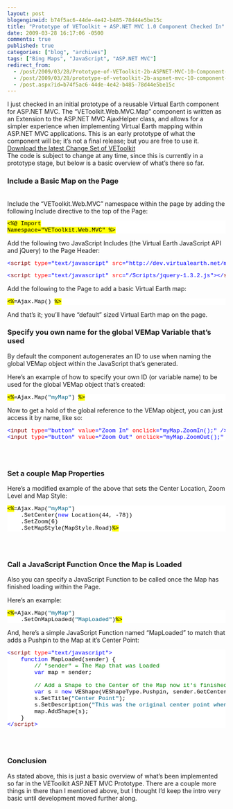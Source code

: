 ```yaml
---
layout: post
blogengineid: b74f5ac6-44de-4e42-b485-78d44e5be15c
title: "Prototype of VEToolkit + ASP.NET MVC 1.0 Component Checked In"
date: 2009-03-28 16:17:06 -0500
comments: true
published: true
categories: ["blog", "archives"]
tags: ["Bing Maps", "JavaScript", "ASP.NET MVC"]
redirect_from: 
  - /post/2009/03/28/Prototype-of-VEToolkit-2b-ASPNET-MVC-10-Component-Checked-In
  - /post/2009/03/28/prototype-of-vetoolkit-2b-aspnet-mvc-10-component-checked-in
  - /post.aspx?id=b74f5ac6-44de-4e42-b485-78d44e5be15c
---
```

<!-- more -->

I just checked in an initial prototype of a reusable Virtual Earth component for ASP.NET MVC. The “VEToolkit.Web.MVC.Map” component is written as an Extension to the ASP.NET MVC AjaxHelper class, and allows for a simpler experience when implementing Virtual Earth mapping within ASP.NET MVC applications. This is an early prototype of what the component will be; it’s not a final release; but you are free to use it.  
<a href="http://vetoolkit.codeplex.com/SourceControl/ListDownloadableCommits.aspx" target="_blank">Download the latest Change Set of VEToolkit</a>  
The code is subject to change at any time, since this is currently in a prototype stage, but below is a basic overview of what’s there so far.  <h3>Include a Basic Map on the Page</h3>  
Include the “VEToolkit.Web.MVC” namespace within the page by adding the following Include directive to the top of the Page:  <pre class="csharpcode"><span class="asp">&lt;%@ Import Namespace=&quot;VEToolkit.Web.MVC&quot; %&gt;</span></pre>
<style type="text/css">
.csharpcode, .csharpcode pre
{
	font-size: small;
	color: black;
	font-family: consolas, "Courier New", courier, monospace;
	background-color: #ffffff;
	/*white-space: pre;*/
}
.csharpcode pre { margin: 0em; }
.csharpcode .rem { color: #008000; }
.csharpcode .kwrd { color: #0000ff; }
.csharpcode .str { color: #006080; }
.csharpcode .op { color: #0000c0; }
.csharpcode .preproc { color: #cc6633; }
.csharpcode .asp { background-color: #ffff00; }
.csharpcode .html { color: #800000; }
.csharpcode .attr { color: #ff0000; }
.csharpcode .alt 
{
	background-color: #f4f4f4;
	width: 100%;
	margin: 0em;
}
.csharpcode .lnum { color: #606060; }</style>


Add the following two JavaScript Includes (the Virtual Earth JavaScript API and jQuery) to the Page Header:

<pre class="csharpcode"><span class="kwrd">&lt;</span><span class="html">script</span> <span class="attr">type</span><span class="kwrd">=&quot;text/javascript&quot;</span> <span class="attr">src</span><span class="kwrd">=&quot;http://dev.virtualearth.net/mapcontrol/mapcontrol.ashx?v=6.2&quot;</span><span class="kwrd">&gt;&lt;/</span><span class="html">script</span><span class="kwrd">&gt;</span></pre>
<style type="text/css">
.csharpcode, .csharpcode pre
{
	font-size: small;
	color: black;
	font-family: consolas, "Courier New", courier, monospace;
	background-color: #ffffff;
	/*white-space: pre;*/
}
.csharpcode pre { margin: 0em; }
.csharpcode .rem { color: #008000; }
.csharpcode .kwrd { color: #0000ff; }
.csharpcode .str { color: #006080; }
.csharpcode .op { color: #0000c0; }
.csharpcode .preproc { color: #cc6633; }
.csharpcode .asp { background-color: #ffff00; }
.csharpcode .html { color: #800000; }
.csharpcode .attr { color: #ff0000; }
.csharpcode .alt 
{
	background-color: #f4f4f4;
	width: 100%;
	margin: 0em;
}
.csharpcode .lnum { color: #606060; }</style>

<pre class="csharpcode"><span class="kwrd">&lt;</span><span class="html">script</span> <span class="attr">type</span><span class="kwrd">=&quot;text/javascript&quot;</span> <span class="attr">src</span><span class="kwrd">=&quot;/Scripts/jquery-1.3.2.js&quot;</span><span class="kwrd">&gt;&lt;/</span><span class="html">script</span><span class="kwrd">&gt;</span></pre>


Add the following to the Page to add a basic Virtual Earth map:

<pre class="csharpcode"><span class="asp">&lt;%</span>=Ajax.Map() <span class="asp">%&gt;</span></pre>


And that’s it; you’ll have “default” sized Virtual Earth map on the page.

<h3>Specify you own name for the global VEMap Variable that’s used</h3>


By default the component autogenerates an ID to use when naming the global VEMap object within the JavaScript that’s generated.


Here’s an example of how to specify your own ID (or variable name) to be used for the global VEMap object that’s created:

<pre class="csharpcode"><span class="asp">&lt;%</span>=Ajax.Map(<span class="str">&quot;myMap&quot;</span>) <span class="asp">%&gt;</span></pre>


Now to get a hold of the global reference to the VEMap object, you can just access it by name, like so:

<pre class="csharpcode"><span class="kwrd">&lt;</span><span class="html">input</span> <span class="attr">type</span><span class="kwrd">=&quot;button&quot;</span> <span class="attr">value</span><span class="kwrd">=&quot;Zoom In&quot;</span> <span class="attr">onclick</span><span class="kwrd">=&quot;myMap.ZoomIn();&quot;</span> <span class="kwrd">/&gt;</span>
<span class="kwrd">&lt;</span><span class="html">input</span> <span class="attr">type</span><span class="kwrd">=&quot;button&quot;</span> <span class="attr">value</span><span class="kwrd">=&quot;Zoom Out&quot;</span> <span class="attr">onclick</span><span class="kwrd">=&quot;myMap.ZoomOut();&quot;</span> <span class="kwrd">/&gt;</span></pre>

<h3>&#160;</h3>

<h3>Set a couple Map Properties</h3>


Here’s a modified example of the above that sets the Center Location, Zoom Level and Map Style:

<pre class="csharpcode"><span class="asp">&lt;%</span>=Ajax.Map(<span class="str">&quot;myMap&quot;</span>)
    .SetCenter(<span class="kwrd">new</span> Location(44, -78))
    .SetZoom(6)
    .SetMapStyle(MapStyle.Road)<span class="asp">%&gt;</span></pre>

<h3>&#160;</h3>

<h3>Call a JavaScript Function Once the Map is Loaded</h3>


Also you can specify a JavaScript Function to be called once the Map has finished loading within the Page.


Here’s an example:

<pre class="csharpcode"><span class="asp">&lt;%</span>=Ajax.Map(<span class="str">&quot;myMap&quot;</span>)
    .SetOnMapLoaded(<span class="str">&quot;MapLoaded&quot;</span>)<span class="asp">%&gt;</span></pre>


And, here’s a simple JavaScript Function named “MapLoaded” to match that adds a Pushpin to the Map at it’s Center Point:

<pre class="csharpcode"><span class="kwrd">&lt;</span><span class="html">script</span> <span class="attr">type</span><span class="kwrd">=&quot;text/javascript&quot;</span><span class="kwrd">&gt;</span>
    <span class="kwrd">function</span> MapLoaded(sender) {
        <span class="rem">// &quot;sender&quot; = The Map that was Loaded</span>
        <span class="kwrd">var</span> map = sender;

        <span class="rem">// Add a Shape to the Center of the Map now it's finished loading</span>
        <span class="kwrd">var</span> s = <span class="kwrd">new</span> VEShape(VEShapeType.Pushpin, sender.GetCenter());
        s.SetTitle(<span class="str">&quot;Center Point&quot;</span>);
        s.SetDescription(<span class="str">&quot;This was the original center point when the Map loaded.&quot;</span>);
        map.AddShape(s);
    }
<span class="kwrd">&lt;/</span><span class="html">script</span><span class="kwrd">&gt;</span></pre>

<h3>&#160;</h3>

<h3>Conclusion</h3>


As stated above, this is just a basic overview of what’s been implemented so far in the VEToolkit ASP.NET MVC Prototype. There are a couple more things in there than I mentioned above, but I thought I’d keep the intro very basic until development moved further along.
